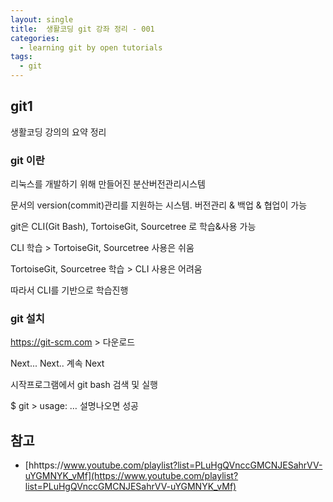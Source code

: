 ```yaml
---
layout: single
title:  생활코딩 git 강좌 정리 - 001
categories: 
  - learning git by open tutorials
tags: 
  - git
---
```



## git1

생활코딩 강의의 요약 정리

### git 이란

리눅스를 개발하기 위해 만들어진 분산버전관리시스템

문서의 version(commit)관리를 지원하는 시스템. 버전관리 & 백업 & 협업이 가능

git은 CLI(Git Bash), TortoiseGit, Sourcetree 로 학습&사용 가능

CLI 학습 > TortoiseGit, Sourcetree 사용은 쉬움

TortoiseGit, Sourcetree 학습 > CLI 사용은 어려움

따라서 CLI를 기반으로 학습진행

### git 설치

https://git-scm.com > 다운로드

Next... Next.. 계속 Next

시작프로그램에서 git bash 검색 및 실행

$ git > usage: … 설명나오면 성공

### 

## 참고
- [hhttps://www.youtube.com/playlist?list=PLuHgQVnccGMCNJESahrVV-uYGMNYK_vMf](https://www.youtube.com/playlist?list=PLuHgQVnccGMCNJESahrVV-uYGMNYK_vMf)